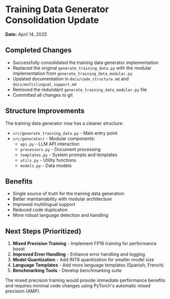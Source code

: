 # Training Data Generator Consolidation Update

**Date:** April 14, 2025

## Completed Changes

- Successfully consolidated the training data generator implementation
- Replaced the original `generate_training_data.py` with the modular implementation from `generate_training_data_modular.py`
- Updated documentation in `docs/code_structure.md` and `docs/multilingual_support.md`
- Removed the redundant `generate_training_data_modular.py` file
- Committed all changes to git

## Structure Improvements

The training data generator now has a cleaner structure:
- `src/generate_training_data.py` - Main entry point
- `src/generator/` - Modular components:
  - `api.py` - LLM API interaction
  - `processors.py` - Document processing 
  - `templates.py` - System prompts and templates
  - `utils.py` - Utility functions
  - `models.py` - Data models

## Benefits

- Single source of truth for the training data generation
- Better maintainability with modular architecture
- Improved multilingual support
- Reduced code duplication
- More robust language detection and handling

## Next Steps (Prioritized)

1. **Mixed Precision Training** - Implement FP16 training for performance boost
2. **Improved Error Handling** - Enhance error handling and logging
3. **Model Quantization** - Add INT8 quantization for smaller model size
4. **Language Templates** - Add more language templates (Spanish, French)
5. **Benchmarking Tools** - Develop benchmarking suite

The mixed precision training would provide immediate performance benefits and requires minimal code changes using PyTorch's automatic mixed precision (AMP).
